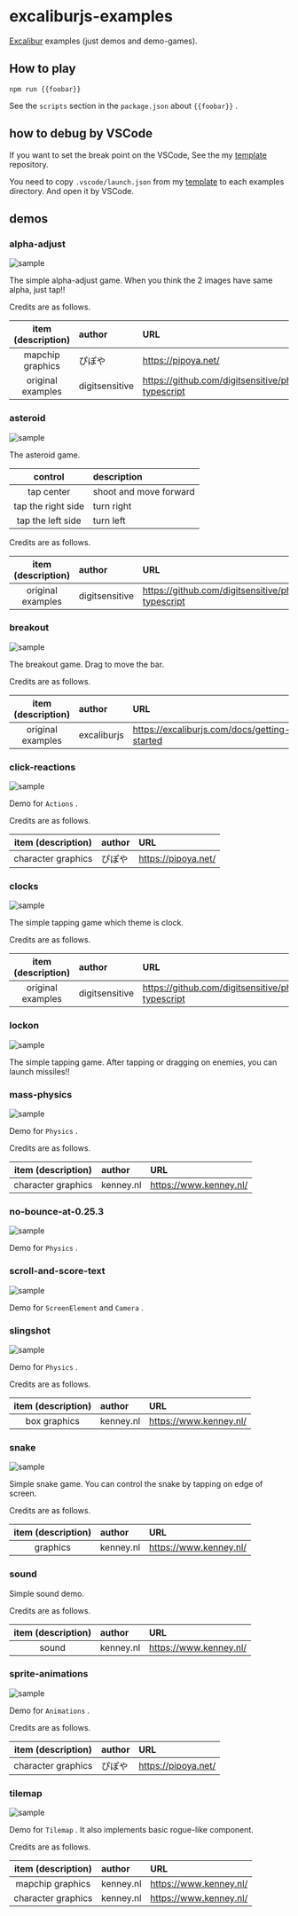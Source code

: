 # excaliburjs-examples

[Excalibur](https://excaliburjs.com/)
examples (just demos and demo-games).

## How to play

```shell
npm run {{foobar}}
```

See the `scripts` section in the `package.json` about `{{foobar}}` .

## how to debug by VSCode

If you want to set the break point on the VSCode,
See the my
[template](https://github.com/tenpaMk2/excalibur-parcel2-vscode-debuggable-template)
repository.

You need to copy `.vscode/launch.json` from my
[template](https://github.com/tenpaMk2/excalibur-parcel2-vscode-debuggable-template)
to each examples directory.
And open it by VSCode.

## demos

### alpha-adjust

![sample](./imgs/sample-alpha-adjust.png)

The simple alpha-adjust game.
When you think the 2 images have same alpha, just tap!!

Credits are as follows.

| item (description) | author         | URL                                                    |
| :----------------: | :------------- | :----------------------------------------------------- |
|  mapchip graphics  | ぴぽや         | <https://pipoya.net/>                                  |
| original examples  | digitsensitive | <https://github.com/digitsensitive/phaser3-typescript> |

### asteroid

![sample](./imgs/sample-asteroid.png)

The asteroid game.

|      control       | description            |
| :----------------: | :--------------------- |
|     tap center     | shoot and move forward |
| tap the right side | turn right             |
| tap the left side  | turn left              |

Credits are as follows.

| item (description) | author         | URL                                                    |
| :----------------: | :------------- | :----------------------------------------------------- |
| original examples  | digitsensitive | <https://github.com/digitsensitive/phaser3-typescript> |

### breakout

![sample](./imgs/sample-breakout.png)

The breakout game.
Drag to move the bar.

Credits are as follows.

| item (description) | author      | URL                                            |
| :----------------: | :---------- | :--------------------------------------------- |
| original examples  | excaliburjs | <https://excaliburjs.com/docs/getting-started> |

### click-reactions

![sample](./imgs/sample-click-reactions.png)

Demo for `Actions` .

Credits are as follows.

| item (description) | author | URL                   |
| :----------------: | :----- | :-------------------- |
| character graphics | ぴぽや | <https://pipoya.net/> |

### clocks

![sample](./imgs/sample-clocks.png)

The simple tapping game which theme is clock.

Credits are as follows.

| item (description) | author         | URL                                                    |
| :----------------: | :------------- | :----------------------------------------------------- |
| original examples  | digitsensitive | <https://github.com/digitsensitive/phaser3-typescript> |

### lockon

![sample](./imgs/sample-lockon.png)

The simple tapping game.
After tapping or dragging on enemies, you can launch missiles!!

### mass-physics

![sample](./imgs/sample-mass-physics.png)

Demo for `Physics` .

Credits are as follows.

| item (description) | author    | URL                      |
| :----------------: | :-------- | :----------------------- |
| character graphics | kenney.nl | <https://www.kenney.nl/> |

### no-bounce-at-0.25.3

![sample](./imgs/sample-no-bounce-at-0.25.3.png)

Demo for `Physics` .

### scroll-and-score-text

![sample](./imgs/sample-scroll-and-score.png)

Demo for `ScreenElement` and `Camera` .

### slingshot

![sample](./imgs/sample-slingshot.png)

Demo for `Physics` .

Credits are as follows.

| item (description) | author    | URL                      |
| :----------------: | :-------- | :----------------------- |
|    box graphics    | kenney.nl | <https://www.kenney.nl/> |

### snake

![sample](./imgs/sample-snake.png)

Simple snake game.
You can control the snake by tapping on edge of screen.

Credits are as follows.

| item (description) | author    | URL                      |
| :----------------: | :-------- | :----------------------- |
|      graphics      | kenney.nl | <https://www.kenney.nl/> |

### sound

Simple sound demo.

Credits are as follows.

| item (description) | author    | URL                      |
| :----------------: | :-------- | :----------------------- |
|       sound        | kenney.nl | <https://www.kenney.nl/> |

### sprite-animations

![sample](./imgs/sample-sprite-animations.png)

Demo for `Animations` .

Credits are as follows.

| item (description) | author | URL                   |
| :----------------: | :----- | :-------------------- |
| character graphics | ぴぽや | <https://pipoya.net/> |

### tilemap

![sample](./imgs/sample-tilemap.png)

Demo for `Tilemap` .
It also implements basic rogue-like component.

Credits are as follows.

| item (description) | author    | URL                      |
| :----------------: | :-------- | :----------------------- |
|  mapchip graphics  | kenney.nl | <https://www.kenney.nl/> |
| character graphics | kenney.nl | <https://www.kenney.nl/> |
